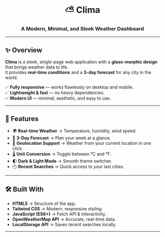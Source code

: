 <div align="center">

# ⛅️ Clima  
### A Modern, Minimal, and Sleek Weather Dashboard  



</div>

---

## ✨ Overview
**Clima** is a sleek, single-page web application with a **glass-morphic design** that brings weather data to life.  
It provides **real-time conditions** and a **3-day forecast** for any city in the world.  

✅ **Fully responsive** — works flawlessly on desktop and mobile.  
✅ **Lightweight & fast** — no heavy dependencies.  
✅ **Modern UI** — minimal, aesthetic, and easy to use.  

---

## 🌟 Features

- 🌍 **Real-time Weather** → Temperature, humidity, wind speed.  
- 📅 **3-Day Forecast** → Plan your week at a glance.  
- 📍 **Geolocation Support** → Weather from your current location in one click.  
- 🌡️ **Unit Conversion** → Toggle between °C and °F.  
- 🌓 **Dark & Light Mode** → Smooth theme switcher.  
- 🕑 **Recent Searches** → Quick access to your last cities.  

---

## 🛠️ Built With

- **HTML5** → Structure of the app.  
- **Tailwind CSS** → Modern, responsive styling.  
- **JavaScript (ES6+)** → Fetch API & interactivity.  
- **OpenWeatherMap API** → Accurate, real-time data.  
- **LocalStorage API** → Saves recent searches locally.  

---


